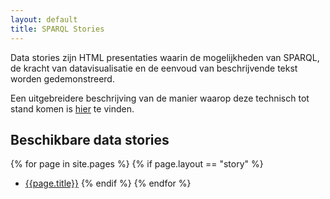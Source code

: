 ```yaml
---
layout: default
title: SPARQL Stories
---
```


Data stories zijn HTML presentaties waarin de mogelijkheden van SPARQL, de kracht van datavisualisatie en de eenvoud van beschrijvende tekst worden gedemonstreerd.

Een uitgebreidere beschrijving van de manier waarop deze technisch tot stand komen is [hier](about.html) te vinden.

## Beschikbare data stories

{% for page in site.pages %}
    {% if page.layout == "story" %}
* [{{page.title}}]({{page.url}})
    {% endif %}
{% endfor %}